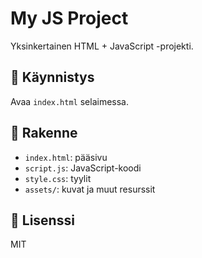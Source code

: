 # My JS Project

Yksinkertainen HTML + JavaScript -projekti.

## 🚀 Käynnistys

Avaa `index.html` selaimessa.

## 📁 Rakenne

- `index.html`: pääsivu
- `script.js`: JavaScript-koodi
- `style.css`: tyylit
- `assets/`: kuvat ja muut resurssit

## 📄 Lisenssi

MIT